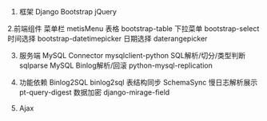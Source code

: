 
1. 框架
    Django
    Bootstrap
    jQuery

2.前端组件
    菜单栏   metisMenu
    表格     bootstrap-table
    下拉菜单 bootstrap-select
    时间选择 bootstrap-datetimepicker
    日期选择 daterangepicker

3. 服务端
    MySQL Connector mysqlclient-python
    SQL解析/切分/类型判断 sqlparse
    MySQL Binlog解析/回滚 python-mysql-replication

4. 功能依赖
    Binlog2SQL binlog2sql
    表结构同步 SchemaSync
    慢日志解析展示 pt-query-digest
    数据加密 django-mirage-field

5. Ajax

